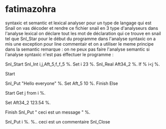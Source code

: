 # fatimazohra
syntaxic et semantic et lexical analyser pour un type de langage qui est Snail
on vas décoder et rendre ce fichier snail en 3 type d'analyseurs
dans l'analyse lexical on déclare tout les mot de déclaration qui ce trouve en snail tel que Snl_Star pour le début du programme 
dans l'analyse syntaxic on a mis une exception pour line commentair
et on a utiliser le meme principe dans la semantic 
remarque : on ne peux pas faire l'analyse semantic si l'analyse syntaxic n'est pas éffectuer 
le programme :

Snl_Start
Snl_Int i,j,Aft_5,f_f_5 %.
Set i 23 %.
Snl_Real Aft34_2 %.
If % i<j %.
 
Start

Snl_Put "Hello everyone" %.
Set Aft_5 10 %.
	Finish
Else

Start
 Get j from i %.
		
Set Aft34_2   123.54 %.
	
Finish
Snl_Put " ceci est un message " %.

Snl_Put i %.
%.. ceci est un commentaire
Snl_Close


## 
## 
